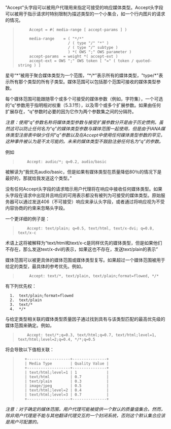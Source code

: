 "Accept"头字段可以被用户代理用来指定可接受的响应媒体类型。Accept头字段可以被用于指示请求时特别限制为描述类型的一个小集合，如一个行内图片的请求的情况。

> ```
>      Accept = #( media-range [ accept-params ] )
>
>      media-range    = ( "*/*"
>                       / ( type "/" "*" )
>                       / ( type "/" subtype )
>                       ) *( OWS ";" OWS parameter )
>      accept-params  = weight *( accept-ext )
>      accept-ext = OWS ";" OWS token [ "=" ( token / quoted-string ) ]
> ```

星号“\*”被用于聚合媒体类型为一个范围，“\*/\*”表示所有的媒体类型，"type/\*"表示所有那个类型的所有子类型。媒体范围可以包括那个范围可接收的媒体类型参数。

每个媒体范围可能跟随零个或多个可接受的媒体参数（例如，字符集），一个可选的“q”参数用于指明相对权重（5.3.1节），以及零个或多个扩展参数。如果由任何扩展存在，“q”参数时必要的因为它作为两个参数集之间的分隔符。

*注意：使用“q”参数名称将媒体类型参数与接受扩展参数分开是由于历史惯例。虽然这可以防止任何名为“q”的媒体类型参数与媒体范围一起使用，但是由于IANA媒体类型注册表中缺少任何“q”参数以及在Accept中使用任何媒体类型参数的罕见，这种事件被认为是不太可能的。未来的媒体类型不鼓励注册任何名为“q”的参数。*

例如

> ```
>     Accept: audio/*; q=0.2, audio/basic
> ```

被解读为“我优先audio/basic，但是如果有媒体类型在质量降低80％的情况下是最好的，那就给我发送这个类型。”

没有任何Accept头字段的请求暗示用户代理将在响应中接收任何媒体类型。如果头字段在请求中出现并且响应的可用表示都没有被列为可接受的媒体类型。原始服务器可以通过发送406（不可接受）响应来承认头字段，或者通过将响应视为不受内容协商的约束来忽略头字段。

一个更详细的例子是：

> ```
>     Accept: text/plain; q=0.5, text/html, text/x-dvi; q=0.8, text/x-c
> ```

术语上这将被解释为“text/html和text/x-c是同样优先的媒体类型，但是如果他们不存在，那么发送text/x-dvi的表示，如果这也不存在，发送text/plain的表示”

媒体范围可以被更具体的媒体范围或媒体类型复写。如果超过一个媒体范围被用于给定的类型，最具体的参考优先。例如，

> ```
>      Accept: text/*, text/plain, text/plain;format=flowed, */*
> ```

有下列优先权：

      1.  text/plain;format=flowed
      2.  text/plain
      3.  text/*
      4.  */*

与给定类型相关联的媒体类型质量因子通过找到具有与该类型匹配的最高优先级的媒体范围来确定。例如，

> ```
>     Accept: text/*;q=0.3, text/html;q=0.7, text/html;level=1, text/html;level=2;q=0.4, */*;q=0.5
> ```

将会导致以下值相关联：

> ```
>    +-------------------+---------------+
>    | Media Type        | Quality Value |
>    +-------------------+---------------+
>    | text/html;level=1 | 1             |
>    | text/html         | 0.7           |
>    | text/plain        | 0.3           |
>    | image/jpeg        | 0.5           |
>    | text/html;level=2 | 0.4           |
>    | text/html;level=3 | 0.7           |
>    +-------------------+---------------+
> ```

*注意：对于确定的媒体范围，用户代理可能被提供一个默认的质量值集合。然而，除非用户代理是不能与其他翻译代理交互的一个封闭系统，否则这个默认集合应该是用户可配置的。*